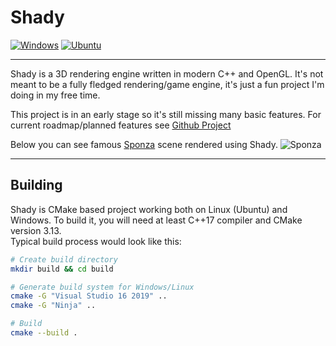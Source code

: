 # Shady
[![Windows](https://github.com/JacobDomagala/Shady/actions/workflows/windows.yml/badge.svg)](https://github.com/JacobDomagala/Shady/actions/workflows/windows.yml)
[![Ubuntu](https://github.com/JacobDomagala/Shady/actions/workflows/ubuntu.yml/badge.svg)](https://github.com/JacobDomagala/Shady/actions/workflows/ubuntu.yml)

------------------------------------------------------------

Shady is a 3D rendering engine written in modern C++ and OpenGL. It's not meant to be a fully fledged rendering/game engine, it's just a fun project I'm doing in my free time. </br>

This project is in an early stage so it's still missing many basic features. For current roadmap/planned features see [Github Project](https://github.com/JacobDomagala/Shady/projects/2) </br>

Below you can see famous [Sponza](https://en.wikipedia.org/wiki/Sponza_Palace) scene rendered using Shady.
![Sponza](https://github.com/JacobDomagala/Shady/wiki/screenshot_1.PNG)

------------------------------------------------------------
## Building

Shady is CMake based project working both on Linux (Ubuntu) and Windows. To build it, you will need at least C++17 compiler and CMake version 3.13.  </br>
Typical build process would look like this:
```bash
# Create build directory
mkdir build && cd build

# Generate build system for Windows/Linux
cmake -G "Visual Studio 16 2019" ..
cmake -G "Ninja" ..

# Build
cmake --build .
```
